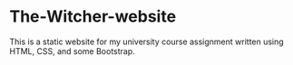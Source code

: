 # The-Witcher-website
This is a static website for my university course assignment written using HTML, CSS, and some Bootstrap.
